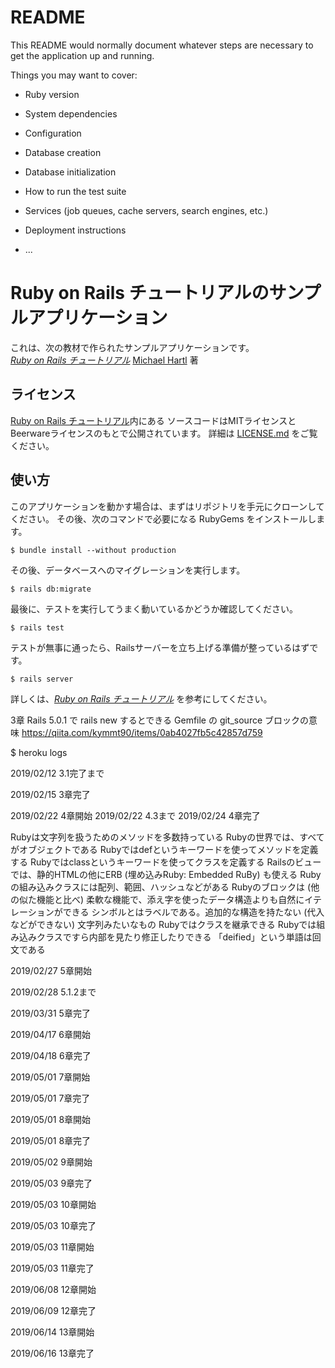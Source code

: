 # README

This README would normally document whatever steps are necessary to get the
application up and running.

Things you may want to cover:

* Ruby version

* System dependencies

* Configuration

* Database creation

* Database initialization

* How to run the test suite

* Services (job queues, cache servers, search engines, etc.)

* Deployment instructions

* ...

# Ruby on Rails チュートリアルのサンプルアプリケーション

これは、次の教材で作られたサンプルアプリケーションです。   
[*Ruby on Rails チュートリアル*](https://railstutorial.jp/)
[Michael Hartl](http://www.michaelhartl.com/) 著

## ライセンス

[Ruby on Rails チュートリアル](https://railstutorial.jp/)内にある
ソースコードはMITライセンスとBeerwareライセンスのもとで公開されています。
詳細は [LICENSE.md](LICENSE.md) をご覧ください。

## 使い方

このアプリケーションを動かす場合は、まずはリポジトリを手元にクローンしてください。
その後、次のコマンドで必要になる RubyGems をインストールします。

```
$ bundle install --without production
```

その後、データベースへのマイグレーションを実行します。

```
$ rails db:migrate
```

最後に、テストを実行してうまく動いているかどうか確認してください。

```
$ rails test
```

テストが無事に通ったら、Railsサーバーを立ち上げる準備が整っているはずです。

```
$ rails server
```

詳しくは、[*Ruby on Rails チュートリアル*](https://railstutorial.jp/)
を参考にしてください。

3章
Rails 5.0.1 で rails new するとできる Gemfile の git_source ブロックの意味
https://qiita.com/kymmt90/items/0ab4027fb5c42857d759

$ heroku logs

2019/02/12 3.1完了まで

2019/02/15 3章完了

2019/02/22 4章開始
2019/02/22 4.3まで
2019/02/24 4章完了

Rubyは文字列を扱うためのメソッドを多数持っている
Rubyの世界では、すべてがオブジェクトである
Rubyではdefというキーワードを使ってメソッドを定義する
Rubyではclassというキーワードを使ってクラスを定義する
Railsのビューでは、静的HTMLの他にERB (埋め込みRuby: Embedded RuBy) も使える
Rubyの組み込みクラスには配列、範囲、ハッシュなどがある
Rubyのブロックは (他の似た機能と比べ) 柔軟な機能で、添え字を使ったデータ構造よりも自然にイテレーションができる
シンボルとはラベルである。追加的な構造を持たない (代入などができない) 文字列みたいなもの
Rubyではクラスを継承できる
Rubyでは組み込みクラスですら内部を見たり修正したりできる
「deified」という単語は回文である

2019/02/27 5章開始

2019/02/28 5.1.2まで

2019/03/31 5章完了

2019/04/17 6章開始

2019/04/18 6章完了

2019/05/01 7章開始

2019/05/01 7章完了

2019/05/01 8章開始

2019/05/01 8章完了

2019/05/02 9章開始

2019/05/03 9章完了

2019/05/03 10章開始

2019/05/03 10章完了

2019/05/03 11章開始

2019/05/03 11章完了

2019/06/08 12章開始

2019/06/09 12章完了

2019/06/14 13章開始

2019/06/16 13章完了